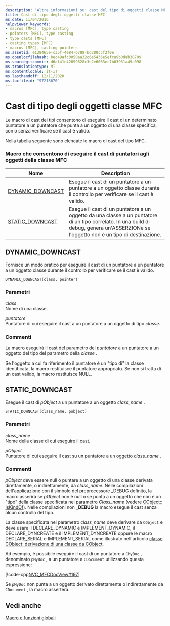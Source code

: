 ```yaml
---
description: 'Altre informazioni su: cast del tipo di oggetti classe MFC'
title: Cast di tipo degli oggetti classe MFC
ms.date: 11/04/2016
helpviewer_keywords:
- macros [MFC], type casting
- pointers [MFC], type casting
- type casts [MFC]
- casting types [MFC]
- macros [MFC], casting pointers
ms.assetid: e138465e-c35f-4e84-b788-bd200ccf2f0e
ms.openlocfilehash: bec49afc0050aa32c6e5436e5efca9b0dab30709
ms.sourcegitcommit: d6af41e42699628c3e2e6063ec7b03931a49a098
ms.translationtype: MT
ms.contentlocale: it-IT
ms.lasthandoff: 12/11/2020
ms.locfileid: "97218670"
---
```

# <a name="type-casting-of-mfc-class-objects"></a>Cast di tipo degli oggetti classe MFC

Le macro di cast dei tipi consentono di eseguire il cast di un determinato puntatore a un puntatore che punta a un oggetto di una classe specifica, con o senza verificare se il cast è valido.

Nella tabella seguente sono elencate le macro di cast del tipo MFC.

### <a name="macros-that-cast-pointers-to-mfc-class-objects"></a>Macro che consentono di eseguire il cast di puntatori agli oggetti della classe MFC

|Nome|Description|
|-|-|
|[DYNAMIC_DOWNCAST](#dynamic_downcast)|Esegue il cast di un puntatore a un puntatore a un oggetto classe durante il controllo per verificare se il cast è valido.|
|[STATIC_DOWNCAST](#static_downcast)|Esegue il cast di un puntatore a un oggetto da una classe a un puntatore di un tipo correlato. In una build di debug, genera un'ASSERZIONe se l'oggetto non è un tipo di destinazione.|

## <a name="dynamic_downcast"></a><a name="dynamic_downcast"></a> DYNAMIC_DOWNCAST

Fornisce un modo pratico per eseguire il cast di un puntatore a un puntatore a un oggetto classe durante il controllo per verificare se il cast è valido.

```
DYNAMIC_DOWNCAST(class, pointer)
```

### <a name="parameters"></a>Parametri

*class*<br/>
Nome di una classe.

*puntatore*<br/>
Puntatore di cui eseguire il cast a un puntatore a un oggetto di tipo *classe*.

### <a name="remarks"></a>Commenti

La macro eseguirà il cast del parametro del *puntatore* a un puntatore a un oggetto del tipo del parametro della *classe* .

Se l'oggetto a cui fa riferimento il puntatore è un "tipo di" la classe identificata, la macro restituisce il puntatore appropriato. Se non si tratta di un cast valido, la macro restituisce NULL.

## <a name="static_downcast"></a><a name="static_downcast"></a> STATIC_DOWNCAST

Esegue il cast di *pObject* a un puntatore a un oggetto *class_name* .

```
STATIC_DOWNCAST(class_name, pobject)
```

### <a name="parameters"></a>Parametri

*class_name*<br/>
Nome della classe di cui eseguire il cast.

*pObject*<br/>
Puntatore di cui eseguire il cast su un puntatore a un oggetto *class_name* .

### <a name="remarks"></a>Commenti

*pObject* deve essere null o puntare a un oggetto di una classe derivata direttamente, o indirettamente, da *class_name*. Nelle compilazioni dell'applicazione con il simbolo del preprocessore _DEBUG definito, la macro asserirà se *pObject* non è null o se punta a un oggetto che non è un "tipo" della classe specificata nel parametro *Class_name* (vedere [CObject:: IsKindOf](../../mfc/reference/cobject-class.md#iskindof)). Nelle compilazioni non **_DEBUG** la macro esegue il cast senza alcun controllo del tipo.

La classe specificata nel parametro *class_name* deve derivare da `CObject` e deve usare il DECLARE_DYNAMIC e IMPLEMENT_DYNAMIC, il DECLARE_DYNCREATE e il IMPLEMENT_DYNCREATE oppure le macro DECLARE_SERIAL e IMPLEMENT_SERIAL come illustrato nell'articolo [classe CObject: derivazione di una classe da CObject](../../mfc/deriving-a-class-from-cobject.md).

Ad esempio, è possibile eseguire il cast di un puntatore a `CMyDoc` , denominato `pMyDoc` , a un puntatore a `CDocument` utilizzando questa espressione:

[!code-cpp[NVC_MFCDocView#197](../../mfc/codesnippet/cpp/type-casting-of-mfc-class-objects_1.cpp)]

Se `pMyDoc` non punta a un oggetto derivato direttamente o indirettamente da `CDocument` , la macro asserterà.

## <a name="see-also"></a>Vedi anche

[Macro e funzioni globali](../../mfc/reference/mfc-macros-and-globals.md)
